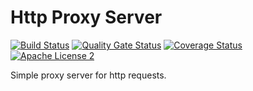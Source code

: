 # Http Proxy Server

[![Build Status](https://travis-ci.org/nasirov/proxy-server.svg?branch=master)](https://travis-ci.org/nasirov/proxy-server)
[![Quality Gate Status](https://sonarcloud.io/api/project_badges/measure?project=nasirov_proxy-server&metric=alert_status)](https://sonarcloud.io/dashboard?id=nasirov_proxy-server)
[![Coverage Status](https://coveralls.io/repos/github/nasirov/proxy-server/badge.svg?branch=master)](https://coveralls.io/github/nasirov/proxy-server?branch=master)
[![Apache License 2](https://img.shields.io/badge/license-ASF2-blue.svg)](https://www.apache.org/licenses/LICENSE-2.0.txt)

Simple proxy server for http requests.
